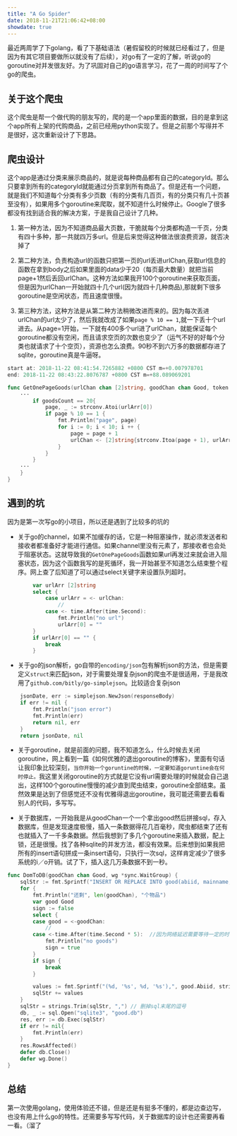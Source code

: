 ```yaml
---
title: "A Go Spider"
date: 2018-11-21T21:06:42+08:00
showdate: true
---
```


最近两周学了下golang，看了下基础语法（暑假留校的时候就已经看过了，但是因为有其它项目要做所以就没有了后续），对go有了一定的了解，听说go的goroutine对并发很友好。为了巩固对自己的go语言学习，花了一周的时间写了个go的爬虫。

## 关于这个爬虫

这个爬虫是帮一个做代购的朋友写的，爬的是一个app里面的数据，目的是拿到这个app所有上架的代购商品，之前已经用python实现了。但是之前那个写得并不是很好，这次重新设计了下思路。

## 爬虫设计

这个app是通过分类来展示商品的，就是说每种商品都有自己的categoryId。那么只要拿到所有的categoryId就能通过分页拿到所有商品了。但是还有一个问题，就是我们不知道每个分类有多少页数（有的分类有几百页，有的分类只有几十页甚至没有），如果用多个goroutine来爬取，就不知道什么时候停止。Google了很多都没有找到适合我的解决方案，于是我自己设计了几种。

1. 第一种方法，因为不知道商品最大页数，干脆就每个分类都构造一千页，分类有四十多种，那一共就四万多url。但是后来觉得这种做法很浪费资源，就否决掉了

2. 第二种方法，负责构造url的函数只把第一页的url丢进urlChan,获取url信息的函数在拿到body之后如果里面的data少于20（每页最大数量）就把当前page+1然后丢回urlChan。这种方法如果我开100个goroutine来获取页面，但是因为urlChan一开始就四十几个url(因为就四十几种商品),那就剩下很多goroutine是空闲状态，而且速度很慢。

3. 第三种方法，这种方法是从第二种方法稍微改进而来的。因为每次丢进urlChan的url太少了，然后我就改成了如果`page % 10 == 1`,就一下丢十个url进去。从page=1开始，一下就有400多个url进了urlChan，就能保证每个goroutine都没有空闲，而且请求空页的次数也变少了（运气不好的好每个分类也就请求了十个空页），资源也怎么浪费。90秒不到六万多的数据都存进了sqlite，goroutine真是牛逼呀。

```js
start at: 2018-11-22 08:41:54.7265882 +0800 CST m=+0.007978701
end: 2018-11-22 08:43:22.8076787 +0800 CST m=+88.089069201
```

```go
func GetOnePageGoods(urlChan chan [2]string, goodChan chan Good, token string, wg *sync.WaitGroup) {
    ···
		if goodsCount == 20{
			page, _ := strconv.Atoi(urlArr[0])
			if page % 10 == 1 {
				fmt.Println("page", page)
			    for i := 0; i < 10; i ++ {
			    	page = page + 1
					urlChan <- [2]string{strconv.Itoa(page + 1), urlArr[1]}
				}
			}
        }
    ···
	}
}
```

## 遇到的坑

因为是第一次写go的小项目，所以还是遇到了比较多的坑的

* 关于go的channel，如果不加缓存的话，它是一种阻塞操作，就必须发送者和接收者都准备好才能进行通信。如果channel里没有元素了，那接收者也会处于阻塞状态。这就导致我的`GetOnePageGoods`函数如果url再发过来就会进入阻塞状态，因为这个函数我写的是死循环，我一开始甚至不知道怎么结束整个程序。网上查了后知道了可以通过select关键字来设置队列超时。

```go
		var urlArr [2]string
		select {
		    case urlArr = <- urlChan:
		    	//
		    case <- time.After(time.Second):
		    	fmt.Println("no url")
		        urlArr[0] = ""
		}
		if urlArr[0] == "" {
			break
		}
```

* 关于go的json解析，go自带的`encoding/json`包有解析json的方法，但是需要定义`struct`来匹配json，对于需要处理复杂json的爬虫不是很适用，于是我改用了`github.com/bitly/go-simplejson`。比较适合复杂json

```go
	jsonDate, err := simplejson.NewJson(responseBody)
	if err != nil {
		fmt.Println("json error")
		fmt.Println(err)
		return nil, err
	}
	return jsonDate, nil
```

* 关于goroutine，就是前面的问题，我不知道怎么，什么时候去关闭goroutine，网上看到一篇《如何优雅的退出goroutine的博客》，里面有句话让我印象比较深刻，`当你开始一个goruntine的时候，一定要知道goruntine会在何时停止。`我这里关闭goroutine的方式就是它没有url需要处理的时候就会自己退出，这样100个goroutine慢慢的减少直到爬虫结束，goroutine全部结束。虽然效果是达到了但感觉还不没有优雅得退出goroutine，我可能还需要去看看别人的代码，多写写。

* 关于数据库，一开始我是从goodChan一个一个拿出good然后拼接sql，存入数据库，但是发现速度极慢，插入一条数据得花几百毫秒，爬虫都结束了还有也就插入了一千多条数据。然后我想到了多几个goroutine来插入数据，配上锁，还是很慢。找了各种sqlite的并发方法，都没有效果。后来想到如果我把所有的insert语句拼成一条insert语句，只执行一次sql，这样肯定减少了很多系统的i／o开销。试了下，插入这几万条数据不到一秒。

```go
func DomToDB(goodChan chan Good, wg *sync.WaitGroup) {
	sqlStr := fmt.Sprintf("INSERT OR REPLACE INTO good(abiid, mainname, price, stock) values")
	for {
		fmt.Println("还剩", len(goodChan), "个物品")
		var good Good
		sign := false
		select {
		case good = <-goodChan:
			//
		case <-time.After(time.Second * 5):  //因为网络延迟需要等待一定的时间才能确定是没有商品了
			fmt.Println("no goods")
			sign = true
		}
		if sign {
			break
		}

		values := fmt.Sprintf("(%d, '%s', %d, '%s'),", good.Abiid, strings.Replace(good.Mainname, "'", "\"", -1), good.Price, good.Stock)
		sqlStr += values
	}
	sqlStr = strings.Trim(sqlStr, ",") // 删掉sql末尾的逗号
	db, _ := sql.Open("sqlite3", "good.db")
	res, err := db.Exec(sqlStr)
	if err != nil{
		fmt.Println(err)
	}
	res.RowsAffected()
	defer db.Close()
	defer wg.Done()
}
```

## 总结

第一次使用golang，使用体验还不错，但是还是有挺多不懂的，都是边查边写，也没有用上什么go的特性。还需要多写写代码，关于数据库的设计也还需要再看一看。（溜了
